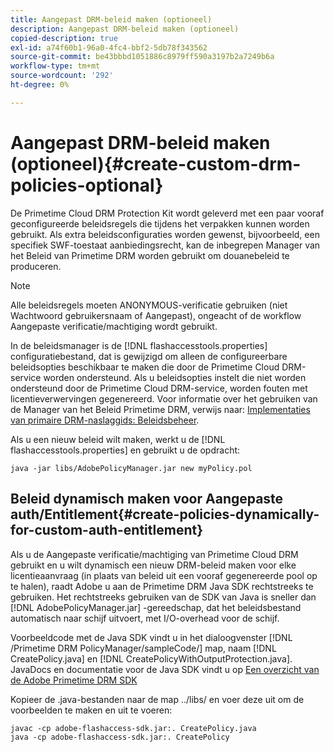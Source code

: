 ```yaml
---
title: Aangepast DRM-beleid maken (optioneel)
description: Aangepast DRM-beleid maken (optioneel)
copied-description: true
exl-id: a74f60b1-96a0-4fc4-bbf2-5db78f343562
source-git-commit: be43bbbd1051886c8979ff590a3197b2a7249b6a
workflow-type: tm+mt
source-wordcount: '292'
ht-degree: 0%

---
```


# Aangepast DRM-beleid maken (optioneel){#create-custom-drm-policies-optional}

De Primetime Cloud DRM Protection Kit wordt geleverd met een paar vooraf geconfigureerde beleidsregels die tijdens het verpakken kunnen worden gebruikt. Als extra beleidsconfiguraties worden gewenst, bijvoorbeeld, een specifiek SWF-toestaat aanbiedingsrecht, kan de inbegrepen Manager van het Beleid van Primetime DRM worden gebruikt om douanebeleid te produceren.

>[!NOTE]
>
>Alle beleidsregels moeten ANONYMOUS-verificatie gebruiken (niet Wachtwoord gebruikersnaam of Aangepast), ongeacht of de workflow Aangepaste verificatie/machtiging wordt gebruikt.

In de beleidsmanager is de [!DNL flashaccesstools.properties] configuratiebestand, dat is gewijzigd om alleen de configureerbare beleidsopties beschikbaar te maken die door de Primetime Cloud DRM-service worden ondersteund. Als u beleidsopties instelt die niet worden ondersteund door de Primetime Cloud DRM-service, worden fouten met licentieverwervingen gegenereerd. Voor informatie over het gebruiken van de Manager van het Beleid Primetime DRM, verwijs naar: [Implementaties van primaire DRM-naslaggids: Beleidsbeheer](https://help.adobe.com/en_US/primetime/drm/5.3/reference_implementations/index.html#concept-DRM_Policy_Manager).

Als u een nieuw beleid wilt maken, werkt u de [!DNL flashaccesstools.properties] en gebruikt u de opdracht:

```
java -jar libs/AdobePolicyManager.jar new myPolicy.pol
```

## Beleid dynamisch maken voor Aangepaste auth/Entitlement{#create-policies-dynamically-for-custom-auth-entitlement}

Als u de Aangepaste verificatie/machtiging van Primetime Cloud DRM gebruikt en u wilt dynamisch een nieuw DRM-beleid maken voor elke licentieaanvraag (in plaats van beleid uit een vooraf gegenereerde pool op te halen), raadt Adobe u aan de Primetime DRM Java SDK rechtstreeks te gebruiken. Het rechtstreeks gebruiken van de SDK van Java is sneller dan [!DNL AdobePolicyManager.jar] -gereedschap, dat het beleidsbestand automatisch naar schijf uitvoert, met I/O-overhead voor de schijf.

Voorbeeldcode met de Java SDK vindt u in het dialoogvenster [!DNL /Primetime DRM PolicyManager/sampleCode/] map, naam [!DNL CreatePolicy.java] en [!DNL CreatePolicyWithOutputProtection.java]. JavaDocs en documentatie voor de Java SDK vindt u op [Een overzicht van de Adobe Primetime DRM SDK](../../../digital-rights-management/drm-sdk-overview/overview.md)

Kopieer de .java-bestanden naar de map ../libs/ en voer deze uit om de voorbeelden te maken en uit te voeren:

```
javac -cp adobe-flashaccess-sdk.jar:. CreatePolicy.java
java -cp adobe-flashaccess-sdk.jar:. CreatePolicy
```
